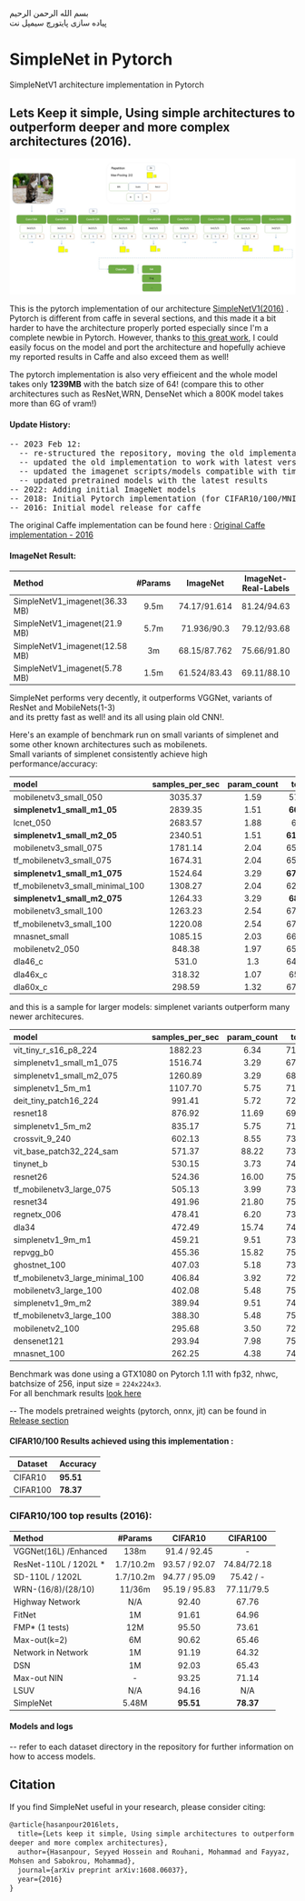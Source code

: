 بسم الله الرحمن الرحیم  
پیاده سازی پایتورچ سیمپل نت
# SimpleNet in Pytorch
SimpleNetV1 architecture implementation in Pytorch 

## Lets Keep it simple, Using simple architectures to outperform deeper and more complex architectures (2016).

![GitHub Logo](https://github.com/Coderx7/SimpleNet/raw/master/SimpNet_V1/images(plots)/SimpleNet_Arch_Larged.jpg)


This is the pytorch implementation of our architecture [SimpleNetV1(2016)](https://arxiv.org/abs/1608.06037) .   
Pytorch is different from caffe in several sections, and this made it a bit harder to have the architecture properly ported especially since I'm a complete newbie in Pytorch. However, thanks to [this great work](https://github.com/D-X-Y/ResNeXt-DenseNet), I could easily focus on the model and port the architecture and hopefully achieve my reported results in Caffe and also exceed them as well! 

The pytorch implementation is also very effieicent and the whole model takes only **1239MB** with the batch size of 64! (compare this to other architectures such as ResNet,WRN, DenseNet which a 800K model takes more than 6G of vram!)   



#### Update History:  

<pre>
-- 2023 Feb 12: 
  -- re-structured the repository, moving the old implementation into new directory named 'Cifar` and imagenet into its respective directory
  -- updated the old implementation to work with latest version of pytorch.
  -- updated the imagenet scripts/models compatible with timm and a separate version for pure pytorch uscases
  -- updated pretrained models with the latest results 
-- 2022: Adding initial ImageNet models   
-- 2018: Initial Pytorch implementation (for CIFAR10/100/MNIST/SVHN datasets)    
-- 2016: Initial model release for caffe
</pre>


The original Caffe implementation can be found here : [Original Caffe implementation - 2016](https://github.com/Coderx7/SimpleNet)     
  
#### ImageNet Result:  

| **Method**                   | **\#Params** |  **ImageNet** | **ImageNet-Real-Labels**  |
| :--------------------------- | :----------: | :-----------: | :-----------: |  
| SimpleNetV1_imagenet(36.33 MB)   |     9.5m     | 74.17/91.614   | 81.24/94.63   |  
| SimpleNetV1_imagenet(21.9 MB)   |     5.7m     | 71.936/90.3    | 79.12/93.68   |         
| SimpleNetV1_imagenet(12.58 MB)   |     3m       | 68.15/87.762   | 75.66/91.80   |  
| SimpleNetV1_imagenet(5.78 MB)    |     1.5m     | 61.524/83.43   | 69.11/88.10   |   

SimpleNet performs very decently, it outperforms VGGNet, variants of ResNet and MobileNets(1-3)   
and its pretty fast as well! and its all using plain old CNN!.  

Here's an example of benchmark run on small variants of simplenet and some other known architectures such as mobilenets.    
Small variants of simplenet consistently achieve high performance/accuracy:  

|       model                       | samples_per_sec   |  param_count  | top1   | top5   |
|:----------------------------------| :--------------:  | :-----------: | :--:   | :---:  |  
|mobilenetv3_small_050              |     3035.37       | 1.59          | 57.89  | 80.194 |
|**simplenetv1_small_m1_05**            |     2839.35         | 1.51          | **60.89**|**82.978**|
|lcnet_050                          |     2683.57       | 1.88          | 63.1   | 84.382 |
|**simplenetv1_small_m2_05**            |     2340.51       | 1.51          |**61.524**|**83.432**|
|mobilenetv3_small_075              |     1781.14       | 2.04          | 65.242 | 85.438 |
|tf_mobilenetv3_small_075           |     1674.31       | 2.04          | 65.714 | 86.134 |
|**simplenetv1_small_m1_075**           |     1524.64       | 3.29          |**67.764**|**87.66** |
|tf_mobilenetv3_small_minimal_100   |     1308.27       | 2.04          | 62.908 | 84.234 |
|**simplenetv1_small_m2_075**           |     1264.33       | 3.29          |**68.15** |**87.762**|
|mobilenetv3_small_100              |     1263.23       | 2.54          | 67.656 | 87.634 |
|tf_mobilenetv3_small_100           |     1220.08       | 2.54          | 67.924 | 87.664 |
|mnasnet_small                      |     1085.15       | 2.03          | 66.206 | 86.508 |
|mobilenetv2_050                    |     848.38        | 1.97          | 65.942 | 86.082 |
|dla46_c                            |     531.0         | 1.3           | 64.866 | 86.294 |
|dla46x_c                           |     318.32        | 1.07          | 65.97  | 86.98  |
|dla60x_c                           |     298.59        | 1.32          | 67.892 | 88.426 |

and this is a sample for larger models: simplenet variants outperform many newer architecures.  

|            model                  |  samples_per_sec | param_count   |  top1  |  top5  |
|:----------------------------------| :--------------: | :-----------: | :--:   | :---:  |  
| vit_tiny_r_s16_p8_224             |     1882.23      |   6.34        | 71.792 | 90.822 |
| simplenetv1_small_m1_075          |     1516.74      |   3.29        | 67.764 | 87.660 |
| simplenetv1_small_m2_075          |     1260.89      |   3.29        | 68.150 | 87.762 |
| simplenetv1_5m_m1                 |     1107.70      |   5.75        | 71.370 | 90.100 |
| deit_tiny_patch16_224             |      991.41      |   5.72        | 72.172 | 91.114 |
| resnet18                          |      876.92      |  11.69        | 69.744 | 89.082 |
| simplenetv1_5m_m2                 |      835.17      |   5.75        | 71.936 | 90.300 |
| crossvit_9_240                    |      602.13      |   8.55        | 73.960 | 91.968 |
| vit_base_patch32_224_sam          |      571.37      |  88.22        | 73.694 | 91.010 |
| tinynet_b                         |      530.15      |   3.73        | 74.976 | 92.184 |
| resnet26                          |      524.36      |  16.00        | 75.300 | 92.578 |
| tf_mobilenetv3_large_075          |      505.13      |   3.99        | 73.436 | 91.344 |
| resnet34                          |      491.96      |  21.80        | 75.114 | 92.284 |
| regnetx_006                       |      478.41      |   6.20        | 73.860 | 91.672 |
| dla34                             |      472.49      |  15.74        | 74.620 | 92.072 |
| simplenetv1_9m_m1                 |      459.21      |   9.51        | 73.376 | 91.048 |
| repvgg_b0                         |      455.36      |  15.82        | 75.160 | 92.418 |
| ghostnet_100                      |      407.03      |   5.18        | 73.974 | 91.460 |
| tf_mobilenetv3_large_minimal_100  |       406.84     |   3.92        | 72.250 | 90.630 |
| mobilenetv3_large_100             |      402.08      |   5.48        | 75.766 | 92.544 |
| simplenetv1_9m_m2                 |      389.94      |   9.51        | 74.170 | 91.614 |
| tf_mobilenetv3_large_100          |      388.30      |   5.48        | 75.518 | 92.604 |
| mobilenetv2_100                   |      295.68      |   3.50        | 72.970 | 91.020 |
| densenet121                       |      293.94      |   7.98        | 75.584 | 92.652 |
| mnasnet_100                       |      262.25      |   4.38        | 74.658 | 92.112 |


Benchmark was done using a GTX1080 on Pytorch 1.11 with fp32, nhwc, batchsize of 256, input size = `224x224x3`.   
For all benchmark results [look here](https://github.com/Coderx7/SimpleNet_Pytorch/tree/master/ImageNet/training_scripts/imagenet_training/results) 

-- The models pretrained weights (pytorch, onnx, jit) can be found in [Release section](https://github.com/Coderx7/SimpleNet_Pytorch/releases)  


#### CIFAR10/100 Results achieved using this implementation :

| Dataset | Accuracy |
|------------|----------|
| CIFAR10    | **95.51**    |
| CIFAR100   | **78.37**   |

### CIFAR10/100 top results (2016): 

| **Method**                   | **\#Params** |  **CIFAR10**  | **CIFAR100** |
| :--------------------------- | :----------: | :-----------: | :----------: |
| VGGNet(16L) /Enhanced        |     138m     | 91.4 / 92.45  |      \-      |
| ResNet-110L / 1202L  \*      |  1.7/10.2m   | 93.57 / 92.07 | 74.84/72.18  |
| SD-110L / 1202L              |  1.7/10.2m   | 94.77 / 95.09 |  75.42 / -   |
| WRN-(16/8)/(28/10)           |    11/36m    | 95.19 / 95.83 |  77.11/79.5  |
| Highway Network              |     N/A      |     92.40     |    67.76     |
| FitNet                       |      1M      |     91.61     |    64.96     |
| FMP\* (1 tests)              |     12M      |     95.50     |    73.61     |
| Max-out(k=2)                 |      6M      |     90.62     |    65.46     |
| Network in Network           |      1M      |     91.19     |    64.32     |
| DSN                          |      1M      |     92.03     |    65.43     |
| Max-out NIN                  |      \-      |     93.25     |    71.14     |
| LSUV                         |     N/A      |     94.16     |     N/A      |
| SimpleNet                    |    5.48M     |   **95.51**   | **78.37**    |



#### Models and logs  
-- refer to each dataset directory in the repository for further information on how to access models.


## Citation
If you find SimpleNet useful in your research, please consider citing:

    @article{hasanpour2016lets,
      title={Lets keep it simple, Using simple architectures to outperform deeper and more complex architectures},
      author={Hasanpour, Seyyed Hossein and Rouhani, Mohammad and Fayyaz, Mohsen and Sabokrou, Mohammad},
      journal={arXiv preprint arXiv:1608.06037},
      year={2016}
    }
